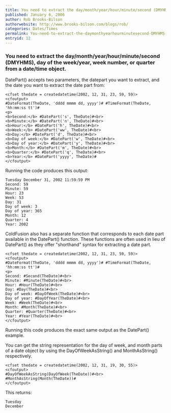 ```yaml
---
title: You need to extract the day/month/year/hour/minute/second (DMYHMS), day of the week/year, week number, or quarter from a date/time object.
published: January 6, 2006
author: Rob Brooks-Bilson
authorwebsite: http://www.brooks-bilson.com/blogs/rob/
categories: Dates/Times
permalink: You-need-to-extract-the-daymonthyearhourminutesecond-DMYHMS-day-of-the-weekyear-week-number-or-quarter-from-a-datetime-object.html
entryid: 12
---
```


<h3>You need to extract the day/month/year/hour/minute/second (DMYHMS), day of the week/year, week number, or quarter from a date/time object.</h3>

<p>
DatePart() accepts two parameters, the datepart you want to extract, and the date you want to extract the date part from:
</p>

<pre><code class="language-markup">&lt;cfset thedate = createdatetime(2002, 12, 31, 23, 59, 59)&gt;
&lt;cfoutput&gt;
#DateFormat(TheDate, 'dddd mmmm dd, yyyy')# #TimeFormat(TheDate, 'hh:mm:ss tt')#
&lt;p&gt;
&lt;b&gt;Second:&lt;/b&gt; #DatePart('s', TheDate)#&lt;br&gt;
&lt;b&gt;Minute:&lt;/b&gt; #DatePart('n', TheDate)#&lt;br&gt;
&lt;b&gt;Hour:&lt;/b&gt; #DatePart('h', TheDate)#&lt;br&gt;
&lt;b&gt;Week:&lt;/b&gt; #DatePart('ww', TheDate)#&lt;br&gt;
&lt;b&gt;Day:&lt;/b&gt; #DatePart('d', TheDate)#&lt;br&gt;
&lt;b&gt;Day of week:&lt;/b&gt; #DatePart('w', TheDate)#&lt;br&gt;
&lt;b&gt;Day of year:&lt;/b&gt; #DatePart('y', TheDate)#&lt;br&gt;
&lt;b&gt;Month:&lt;/b&gt; #DatePart('m', TheDate)#&lt;br&gt;
&lt;b&gt;Quarter:&lt;/b&gt; #DatePart('q', TheDate)#&lt;br&gt;
&lt;b&gt;Year:&lt;/b&gt; #DatePart('yyyy', TheDate)#
&lt;/cfoutput&gt;
</code></pre>

<p>
Running the code produces this output:
</p>

<pre><code class="language-markup">Tuesday December 31, 2002 11:59:59 PM 
Second: 59
Minute: 59
Hour: 23
Week: 53
Day: 31
Day of week: 3
Day of year: 365
Month: 12
Quarter: 4
Year: 2002
</code></pre>

<p>
ColdFusion also has a separate function that corresponds to each date part available in the DatePart() function.  These functions are often used in lieu of DatePart() as they offer "shorthand" syntax for extracting a date part.  
</p>

<pre><code class="language-markup">&lt;cfset thedate = createdatetime(2002, 12, 31, 23, 59, 59)&gt;
&lt;cfoutput&gt;
#DateFormat(TheDate, 'dddd mmmm dd, yyyy')# #TimeFormat(TheDate, 'hh:mm:ss tt')#
&lt;p&gt;
Second: #Second(TheDate)#&lt;br&gt;
Minute: #Minute(TheDate)#&lt;br&gt;
Hour: #Hour(TheDate)#&lt;br&gt;
Day: #Day(TheDate)#&lt;br&gt;
Day of week: #DayOfWeek(TheDate)#&lt;br&gt;
Day of year: #DayOfYear(TheDate)#&lt;br&gt;
Week: #Week(TheDate)#&lt;br&gt;
Month: #Month(TheDate)#&lt;br&gt;
Quarter: #Quarter(TheDate)#&lt;br&gt;
Year: #Year(TheDate)#&lt;br&gt;
&lt;/cfoutput&gt;
</code></pre>

<p>
Running this code produces the exact same output as the DatePart() example.
</p>

<p>
You can get the string representation for the day of week, and month parts of a date object by using the DayOfWeekAsString() and MonthAsString() respectively.
</p>

<pre><code class="language-markup">&lt;cfset thedate = createdatetime(2002, 12, 31, 19, 30, 55)&gt;
&lt;cfoutput&gt;
#DayOfWeekAsString(DayOfWeek(TheDate))#&lt;br&gt;
#MonthAsString(Month(TheDate))#
&lt;/cfoutput&gt;
</code></pre>

<p>
This returns:
</p>

<pre><code class="language-markup">Tuesday
December
</code></pre>



